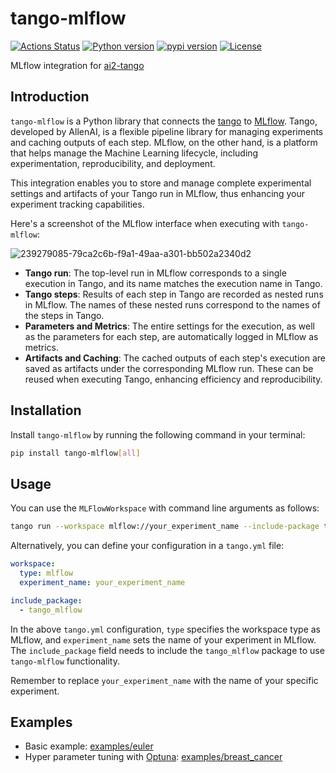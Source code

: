 # tango-mlflow

[![Actions Status](https://github.com/altescy/tango-mlflow/workflows/CI/badge.svg)](https://github.com/altescy/tango-mlflow/actions/workflows/ci.yml)
[![Python version](https://img.shields.io/pypi/pyversions/tango-mlflow)](https://github.com/altescy/tango-mlflow)
[![pypi version](https://img.shields.io/pypi/v/tango-mlflow)](https://pypi.org/project/tango-mlflow/)
[![License](https://img.shields.io/github/license/altescy/tango-mlflow)](https://github.com/altescy/tango-mlflow/blob/main/LICENSE)

MLflow integration for [ai2-tango](https://github.com/allenai/tango)

## Introduction

`tango-mlflow` is a Python library that connects the [tango](https://github.com/allenai/tango) to [MLflow](https://mlflow.org/).
Tango, developed by AllenAI, is a flexible pipeline library for managing experiments and caching outputs of each step.
MLflow, on the other hand, is a platform that helps manage the Machine Learning lifecycle, including experimentation, reproducibility, and deployment.

This integration enables you to store and manage complete experimental settings and artifacts of your Tango run in MLflow, thus enhancing your experiment tracking capabilities.

Here's a screenshot of the MLflow interface when executing with `tango-mlflow`:

![239279085-79ca2c6b-f9a1-49aa-a301-bb502a2340d2](https://github.com/altescy/tango-mlflow/assets/16734471/d41c6d08-faec-4ea0-8b23-fbc8c6147626)

- **Tango run**: The top-level run in MLflow corresponds to a single execution in Tango, and its name matches the execution name in Tango.
- **Tango steps**: Results of each step in Tango are recorded as nested runs in MLflow. The names of these nested runs correspond to the names of the steps in Tango.
- **Parameters and Metrics**: The entire settings for the execution, as well as the parameters for each step, are automatically logged in MLflow as metrics.
- **Artifacts and Caching**: The cached outputs of each step's execution are saved as artifacts under the corresponding MLflow run. These can be reused when executing Tango, enhancing efficiency and reproducibility.

## Installation

Install `tango-mlflow` by running the following command in your terminal:

```bash
pip install tango-mlflow[all]
```

## Usage

You can use the `MLFlowWorkspace` with command line arguments as follows:

```bash
tango run --workspace mlflow://your_experiment_name --include-package tango_mlflow
```

Alternatively, you can define your configuration in a `tango.yml` file:

```tango.yml
workspace:
  type: mlflow
  experiment_name: your_experiment_name

include_package:
  - tango_mlflow
```

In the above `tango.yml` configuration, `type` specifies the workspace type as MLflow, and `experiment_name` sets the name of your experiment in MLflow.
The `include_package` field needs to include the `tango_mlflow` package to use `tango-mlflow` functionality.

Remember to replace `your_experiment_name` with the name of your specific experiment.

## Examples

- Basic example: [examples/euler](https://github.com/altescy/tango-mlflow/tree/main/examples/euler)
- Hyper parameter tuning with [Optuna](https://optuna.org/): [examples/breast_cancer](https://github.com/altescy/tango-mlflow/tree/main/examples/breast_cancer)
